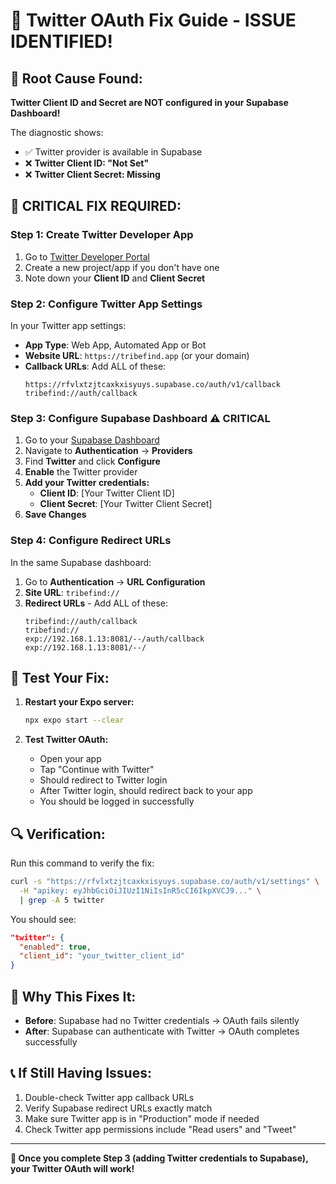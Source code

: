 # 🔧 Twitter OAuth Fix Guide - ISSUE IDENTIFIED! 

## 🎯 **Root Cause Found:**
**Twitter Client ID and Secret are NOT configured in your Supabase Dashboard!**

The diagnostic shows:
- ✅ Twitter provider is available in Supabase
- ❌ **Twitter Client ID: "Not Set"**
- ❌ **Twitter Client Secret: Missing**

## 🚨 **CRITICAL FIX REQUIRED:**

### **Step 1: Create Twitter Developer App**
1. Go to [Twitter Developer Portal](https://developer.twitter.com/en/portal/dashboard)
2. Create a new project/app if you don't have one
3. Note down your **Client ID** and **Client Secret**

### **Step 2: Configure Twitter App Settings**
In your Twitter app settings:
- **App Type**: Web App, Automated App or Bot
- **Website URL**: `https://tribefind.app` (or your domain)
- **Callback URLs**: Add ALL of these:
  ```
  https://rfvlxtzjtcaxkxisyuys.supabase.co/auth/v1/callback
  tribefind://auth/callback
  ```

### **Step 3: Configure Supabase Dashboard** ⚠️ **CRITICAL**
1. Go to your [Supabase Dashboard](https://supabase.com/dashboard/project/rfvlxtzjtcaxkxisyuys)
2. Navigate to **Authentication** → **Providers**
3. Find **Twitter** and click **Configure**
4. **Enable** the Twitter provider
5. **Add your Twitter credentials:**
   - **Client ID**: [Your Twitter Client ID]
   - **Client Secret**: [Your Twitter Client Secret]
6. **Save Changes**

### **Step 4: Configure Redirect URLs**
In the same Supabase dashboard:
1. Go to **Authentication** → **URL Configuration**
2. **Site URL**: `tribefind://`
3. **Redirect URLs** - Add ALL of these:
   ```
   tribefind://auth/callback
   tribefind://
   exp://192.168.1.13:8081/--/auth/callback
   exp://192.168.1.13:8081/--/
   ```

## 🧪 **Test Your Fix:**

1. **Restart your Expo server:**
   ```bash
   npx expo start --clear
   ```

2. **Test Twitter OAuth:**
   - Open your app
   - Tap "Continue with Twitter"
   - Should redirect to Twitter login
   - After Twitter login, should redirect back to your app
   - You should be logged in successfully

## 🔍 **Verification:**
Run this command to verify the fix:
```bash
curl -s "https://rfvlxtzjtcaxkxisyuys.supabase.co/auth/v1/settings" \
  -H "apikey: eyJhbGciOiJIUzI1NiIsInR5cCI6IkpXVCJ9..." \
  | grep -A 5 twitter
```

You should see:
```json
"twitter": {
  "enabled": true,
  "client_id": "your_twitter_client_id"
}
```

## 🚀 **Why This Fixes It:**
- **Before**: Supabase had no Twitter credentials → OAuth fails silently
- **After**: Supabase can authenticate with Twitter → OAuth completes successfully

## 📞 **If Still Having Issues:**
1. Double-check Twitter app callback URLs
2. Verify Supabase redirect URLs exactly match
3. Make sure Twitter app is in "Production" mode if needed
4. Check Twitter app permissions include "Read users" and "Tweet"

---

**🎯 Once you complete Step 3 (adding Twitter credentials to Supabase), your Twitter OAuth will work!** 